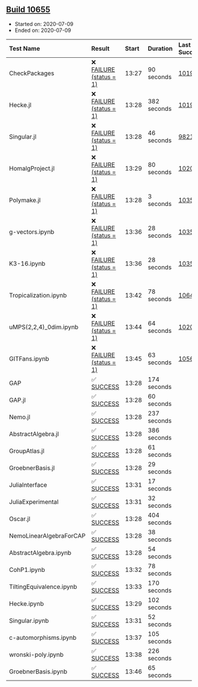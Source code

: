 ## [Build 10655](https://oscarci.mathematik.uni-kl.de/job/oscar/10655/)

* Started on: 2020-07-09
* Ended on: 2020-07-09

| Test Name    | Result | Start | Duration | Last Success | First Failure |
|:-------------|:-------|:------|:---------|:-------------|:--------------|
| CheckPackages | ❌ [FAILURE (status = 1)](https://oscarci.mathematik.uni-kl.de/job/oscar/10655/artifact/logs/build-10655/CheckPackages.log) | 13:27 | 90 seconds | [10197](https://oscarci.mathematik.uni-kl.de/job/oscar/10197/) | [10198](https://oscarci.mathematik.uni-kl.de/job/oscar/10198/) |
| Hecke.jl | ❌ [FAILURE (status = 1)](https://oscarci.mathematik.uni-kl.de/job/oscar/10655/artifact/logs/build-10655/Hecke.jl.log) | 13:28 | 382 seconds | [10197](https://oscarci.mathematik.uni-kl.de/job/oscar/10197/) | [10198](https://oscarci.mathematik.uni-kl.de/job/oscar/10198/) |
| Singular.jl | ❌ [FAILURE (status = 1)](https://oscarci.mathematik.uni-kl.de/job/oscar/10655/artifact/logs/build-10655/Singular.jl.log) | 13:28 | 46 seconds | [9821](https://oscarci.mathematik.uni-kl.de/job/oscar/9821/) | [9822](https://oscarci.mathematik.uni-kl.de/job/oscar/9822/) |
| HomalgProject.jl | ❌ [FAILURE (status = 1)](https://oscarci.mathematik.uni-kl.de/job/oscar/10655/artifact/logs/build-10655/HomalgProject.jl.log) | 13:29 | 80 seconds | [10209](https://oscarci.mathematik.uni-kl.de/job/oscar/10209/) | [10210](https://oscarci.mathematik.uni-kl.de/job/oscar/10210/) |
| Polymake.jl | ❌ [FAILURE (status = 1)](https://oscarci.mathematik.uni-kl.de/job/oscar/10655/artifact/logs/build-10655/Polymake.jl.log) | 13:28 | 3 seconds | [10356](https://oscarci.mathematik.uni-kl.de/job/oscar/10356/) | [10357](https://oscarci.mathematik.uni-kl.de/job/oscar/10357/) |
| g-vectors.ipynb | ❌ [FAILURE (status = 1)](https://oscarci.mathematik.uni-kl.de/job/oscar/10655/artifact/logs/build-10655/g-vectors.ipynb.log) | 13:36 | 28 seconds | [10356](https://oscarci.mathematik.uni-kl.de/job/oscar/10356/) | [10357](https://oscarci.mathematik.uni-kl.de/job/oscar/10357/) |
| K3-16.ipynb | ❌ [FAILURE (status = 1)](https://oscarci.mathematik.uni-kl.de/job/oscar/10655/artifact/logs/build-10655/K3-16.ipynb.log) | 13:36 | 28 seconds | [10356](https://oscarci.mathematik.uni-kl.de/job/oscar/10356/) | [10357](https://oscarci.mathematik.uni-kl.de/job/oscar/10357/) |
| Tropicalization.ipynb | ❌ [FAILURE (status = 1)](https://oscarci.mathematik.uni-kl.de/job/oscar/10655/artifact/logs/build-10655/Tropicalization.ipynb.log) | 13:42 | 78 seconds | [10649](https://oscarci.mathematik.uni-kl.de/job/oscar/10649/) | [10650](https://oscarci.mathematik.uni-kl.de/job/oscar/10650/) |
| uMPS(2,2,4)_0dim.ipynb | ❌ [FAILURE (status = 1)](https://oscarci.mathematik.uni-kl.de/job/oscar/10655/artifact/logs/build-10655/uMPS-2-2-4-_0dim.ipynb.log) | 13:44 | 64 seconds | [10209](https://oscarci.mathematik.uni-kl.de/job/oscar/10209/) | [10210](https://oscarci.mathematik.uni-kl.de/job/oscar/10210/) |
| GITFans.ipynb | ❌ [FAILURE (status = 1)](https://oscarci.mathematik.uni-kl.de/job/oscar/10655/artifact/logs/build-10655/GITFans.ipynb.log) | 13:45 | 63 seconds | [10566](https://oscarci.mathematik.uni-kl.de/job/oscar/10566/) | [10567](https://oscarci.mathematik.uni-kl.de/job/oscar/10567/) |
| GAP | ✅ [SUCCESS](https://oscarci.mathematik.uni-kl.de/job/oscar/10655/artifact/logs/build-10655/GAP.log) | 13:28 | 174 seconds |  |  |
| GAP.jl | ✅ [SUCCESS](https://oscarci.mathematik.uni-kl.de/job/oscar/10655/artifact/logs/build-10655/GAP.jl.log) | 13:28 | 60 seconds |  |  |
| Nemo.jl | ✅ [SUCCESS](https://oscarci.mathematik.uni-kl.de/job/oscar/10655/artifact/logs/build-10655/Nemo.jl.log) | 13:28 | 237 seconds |  |  |
| AbstractAlgebra.jl | ✅ [SUCCESS](https://oscarci.mathematik.uni-kl.de/job/oscar/10655/artifact/logs/build-10655/AbstractAlgebra.jl.log) | 13:28 | 386 seconds |  |  |
| GroupAtlas.jl | ✅ [SUCCESS](https://oscarci.mathematik.uni-kl.de/job/oscar/10655/artifact/logs/build-10655/GroupAtlas.jl.log) | 13:28 | 61 seconds |  |  |
| GroebnerBasis.jl | ✅ [SUCCESS](https://oscarci.mathematik.uni-kl.de/job/oscar/10655/artifact/logs/build-10655/GroebnerBasis.jl.log) | 13:28 | 29 seconds |  |  |
| JuliaInterface | ✅ [SUCCESS](https://oscarci.mathematik.uni-kl.de/job/oscar/10655/artifact/logs/build-10655/JuliaInterface.log) | 13:31 | 17 seconds |  |  |
| JuliaExperimental | ✅ [SUCCESS](https://oscarci.mathematik.uni-kl.de/job/oscar/10655/artifact/logs/build-10655/JuliaExperimental.log) | 13:31 | 32 seconds |  |  |
| Oscar.jl | ✅ [SUCCESS](https://oscarci.mathematik.uni-kl.de/job/oscar/10655/artifact/logs/build-10655/Oscar.jl.log) | 13:28 | 404 seconds |  |  |
| NemoLinearAlgebraForCAP | ✅ [SUCCESS](https://oscarci.mathematik.uni-kl.de/job/oscar/10655/artifact/logs/build-10655/NemoLinearAlgebraForCAP.log) | 13:28 | 38 seconds |  |  |
| AbstractAlgebra.ipynb | ✅ [SUCCESS](https://oscarci.mathematik.uni-kl.de/job/oscar/10655/artifact/logs/build-10655/AbstractAlgebra.ipynb.log) | 13:28 | 54 seconds |  |  |
| CohP1.ipynb | ✅ [SUCCESS](https://oscarci.mathematik.uni-kl.de/job/oscar/10655/artifact/logs/build-10655/CohP1.ipynb.log) | 13:32 | 78 seconds |  |  |
| TiltingEquivalence.ipynb | ✅ [SUCCESS](https://oscarci.mathematik.uni-kl.de/job/oscar/10655/artifact/logs/build-10655/TiltingEquivalence.ipynb.log) | 13:33 | 170 seconds |  |  |
| Hecke.ipynb | ✅ [SUCCESS](https://oscarci.mathematik.uni-kl.de/job/oscar/10655/artifact/logs/build-10655/Hecke.ipynb.log) | 13:29 | 102 seconds |  |  |
| Singular.ipynb | ✅ [SUCCESS](https://oscarci.mathematik.uni-kl.de/job/oscar/10655/artifact/logs/build-10655/Singular.ipynb.log) | 13:31 | 52 seconds |  |  |
| c-automorphisms.ipynb | ✅ [SUCCESS](https://oscarci.mathematik.uni-kl.de/job/oscar/10655/artifact/logs/build-10655/c-automorphisms.ipynb.log) | 13:37 | 105 seconds |  |  |
| wronski-poly.ipynb | ✅ [SUCCESS](https://oscarci.mathematik.uni-kl.de/job/oscar/10655/artifact/logs/build-10655/wronski-poly.ipynb.log) | 13:38 | 226 seconds |  |  |
| GroebnerBasis.ipynb | ✅ [SUCCESS](https://oscarci.mathematik.uni-kl.de/job/oscar/10655/artifact/logs/build-10655/GroebnerBasis.ipynb.log) | 13:46 | 65 seconds |  |  |
